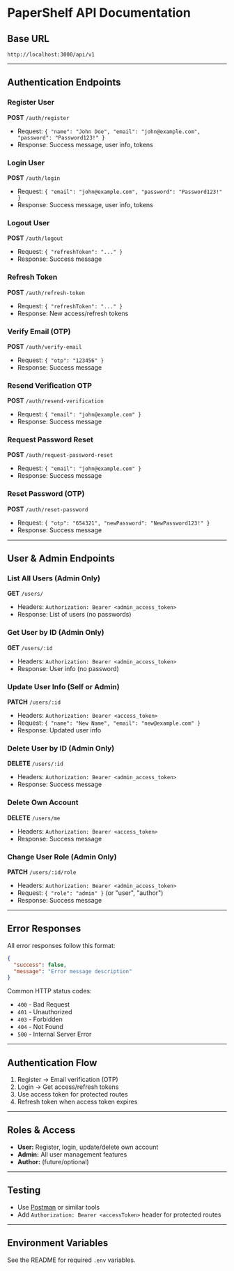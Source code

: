 # PaperShelf API Documentation

## Base URL
```
http://localhost:3000/api/v1
```

---

## Authentication Endpoints

### Register User
**POST** `/auth/register`
- Request: `{ "name": "John Doe", "email": "john@example.com", "password": "Password123!" }`
- Response: Success message, user info, tokens

### Login User
**POST** `/auth/login`
- Request: `{ "email": "john@example.com", "password": "Password123!" }`
- Response: Success message, user info, tokens

### Logout User
**POST** `/auth/logout`
- Request: `{ "refreshToken": "..." }`
- Response: Success message

### Refresh Token
**POST** `/auth/refresh-token`
- Request: `{ "refreshToken": "..." }`
- Response: New access/refresh tokens

### Verify Email (OTP)
**POST** `/auth/verify-email`
- Request: `{ "otp": "123456" }`
- Response: Success message

### Resend Verification OTP
**POST** `/auth/resend-verification`
- Request: `{ "email": "john@example.com" }`
- Response: Success message

### Request Password Reset
**POST** `/auth/request-password-reset`
- Request: `{ "email": "john@example.com" }`
- Response: Success message

### Reset Password (OTP)
**POST** `/auth/reset-password`
- Request: `{ "otp": "654321", "newPassword": "NewPassword123!" }`
- Response: Success message

---

## User & Admin Endpoints

### List All Users (Admin Only)
**GET** `/users/`
- Headers: `Authorization: Bearer <admin_access_token>`
- Response: List of users (no passwords)

### Get User by ID (Admin Only)
**GET** `/users/:id`
- Headers: `Authorization: Bearer <admin_access_token>`
- Response: User info (no password)

### Update User Info (Self or Admin)
**PATCH** `/users/:id`
- Headers: `Authorization: Bearer <access_token>`
- Request: `{ "name": "New Name", "email": "new@example.com" }`
- Response: Updated user info

### Delete User by ID (Admin Only)
**DELETE** `/users/:id`
- Headers: `Authorization: Bearer <admin_access_token>`
- Response: Success message

### Delete Own Account
**DELETE** `/users/me`
- Headers: `Authorization: Bearer <access_token>`
- Response: Success message

### Change User Role (Admin Only)
**PATCH** `/users/:id/role`
- Headers: `Authorization: Bearer <admin_access_token>`
- Request: `{ "role": "admin" }` (or "user", "author")
- Response: Success message

---

## Error Responses
All error responses follow this format:
```json
{
  "success": false,
  "message": "Error message description"
}
```

Common HTTP status codes:
- `400` - Bad Request
- `401` - Unauthorized
- `403` - Forbidden
- `404` - Not Found
- `500` - Internal Server Error

---

## Authentication Flow
1. Register → Email verification (OTP)
2. Login → Get access/refresh tokens
3. Use access token for protected routes
4. Refresh token when access token expires

---

## Roles & Access
- **User:** Register, login, update/delete own account
- **Admin:** All user management features
- **Author:** (future/optional)

---

## Testing
- Use [Postman](https://www.postman.com/) or similar tools
- Add `Authorization: Bearer <accessToken>` header for protected routes

---

## Environment Variables
See the README for required `.env` variables.

